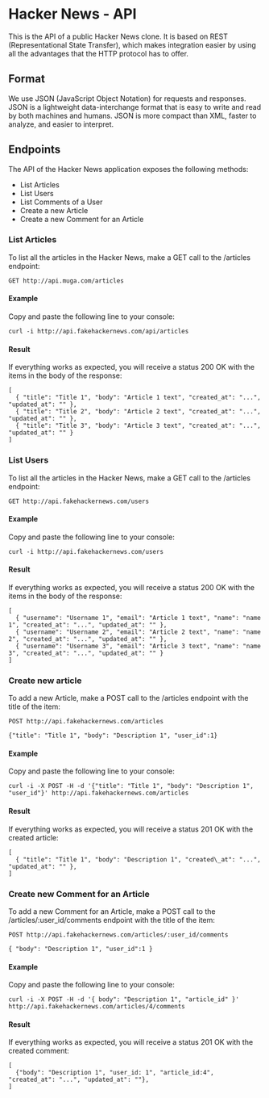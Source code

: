 # Hacker News - API

This is the API of a public Hacker News clone.  It is based on REST (Representational State Transfer), which makes integration easier by using all the advantages that the HTTP protocol has to offer.

## Format

We use JSON (JavaScript Object Notation) for requests and responses. JSON is a lightweight data-interchange format that is easy to write and read by both machines and humans. JSON is more compact than XML, faster to analyze, and easier to interpret.

## Endpoints

The API of the Hacker News application exposes the following methods:

* List Articles
* List Users
* List Comments of a User
* Create a new Article
* Create a new Comment for an Article

### List Articles

To list all the articles in the Hacker News, make a GET call to the /articles endpoint:
```
GET http://api.muga.com/articles
```

#### Example
Copy and paste the following line to your console:

```
curl -i http://api.fakehackernews.com/api/articles
```

#### Result
If everything works as expected, you will receive a status 200 OK with the items in the body of the response:
```
[ 
  { "title": "Title 1", "body": "Article 1 text", "created_at": "...", "updated_at": "" },
  { "title": "Title 2", "body": "Article 2 text", "created_at": "...", "updated_at": "" },
  { "title": "Title 3", "body": "Article 3 text", "created_at": "...", "updated_at": "" }
]
```

### List Users

To list all the articles in the Hacker News, make a GET call to the /articles endpoint:
```
GET http://api.fakehackernews.com/users
```

#### Example
Copy and paste the following line to your console:

```
curl -i http://api.fakehackernews.com/users
```

#### Result
If everything works as expected, you will receive a status 200 OK with the items in the body of the response:
```
[ 
  { "username": "Username 1", "email": "Article 1 text", "name": "name 1", "created_at": "...", "updated_at": "" },
  { "username": "Username 2", "email": "Article 2 text", "name": "name 2", "created_at": "...", "updated_at": "" },
  { "username": "Username 3", "email": "Article 3 text", "name": "name 3", "created_at": "...", "updated_at": "" }
]
```

### Create new article

To add a new Article, make a POST call to the /articles endpoint with the title of the item:
```
POST http://api.fakehackernews.com/articles
```
```
{"title": "Title 1", "body": "Description 1", "user_id":1}
```

#### Example
Copy and paste the following line to your console:

```
curl -i -X POST -H -d '{"title": "Title 1", "body": "Description 1", "user_id"}' http://api.fakehackernews.com/articles
```

#### Result
If everything works as expected, you will receive a status 201 OK with the created article:
```
[ 
  { "title": "Title 1", "body": "Description 1", "created\_at": "...", "updated_at": "" },
]
```
### Create new Comment for an Article 

To add a new Comment for an Article, make a POST call to the /articles/:user_id/comments endpoint with the title of the item:
```
POST http://api.fakehackernews.com/articles/:user_id/comments
```
```
{ "body": "Description 1", "user_id":1 }
```

#### Example
Copy and paste the following line to your console:

```
curl -i -X POST -H -d '{ body": "Description 1", "article_id" }' http://api.fakehackernews.com/articles/4/comments
```

#### Result
If everything works as expected, you will receive a status 201 OK with the created comment:
```
[ 
  {"body": "Description 1", "user_id: 1", "article_id:4", "created_at": "...", "updated_at": ""},
]
```
